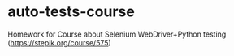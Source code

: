 # auto-tests-course
Homework for Course about Selenium WebDriver+Python testing
(https://stepik.org/course/575)

